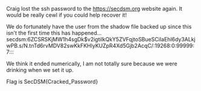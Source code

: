 Craig lost the ssh password to the https://secdsm.org website again. 
It would be really cewl if you could help recover it!

We do fortunately have the user from the shadow file backed up since this isn't the first time this has happened...
secdsm:$6$ZCSRSKjMW1h4sgDk$v2igtilkQkY5ZVFqjtoSBueSCiIaEhl6dy3ALkjwPB.s/N.tnTd6rvMDV82swKkFKHlyKUZpR4Xd5Gjb2AcqC/:19268:0:99999:7:::

We think it ended numerically, I am not totally sure because we were drinking when we set it up.

Flag is SecDSM{Cracked_Password}
